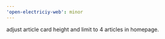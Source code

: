 ```yaml
---
'open-electriciy-web': minor
---
```


adjust article card height and limit to 4 articles in homepage.
